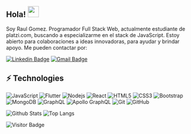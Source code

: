 ## Hola! <img src="https://raw.githubusercontent.com/aemmadi/aemmadi/master/wave.gif" width="30px">

Soy Raul Gomez. Programador Full Stack Web, actualmente estudiante de platzi.com, buscando a especializarme en el stack de JavaScript. Estoy abierto para colaboraciones a ideas innovadoras, para ayudar y brindar apoyo. Me pueden contactar por:

[![Linkedin Badge](https://img.shields.io/badge/-raulalbertogomez-blue?style=flat-square&logo=Linkedin&logoColor=white&link=https://www.linkedin.com/in/raulalbertogomez)](https://www.linkedin.com/in/raulalbertogomez)
[![Gmail Badge](https://img.shields.io/badge/-raggmagm@gmail.com-c14438?style=flat-square&logo=Gmail&logoColor=white&link=mailto:raggmagm@gmail.com)](mailto:raggmagm@gmail.com)

## ⚡ Technologies

![JavaScript](https://img.shields.io/badge/-JavaScript-black?style=flat-square&logo=javascript)
![Flutter](https://img.shields.io/badge/-Flutter-black?style=flat-square&logo=flutter)
![Nodejs](https://img.shields.io/badge/-Nodejs-black?style=flat-square&logo=Node.js)
![React](https://img.shields.io/badge/-React-black?style=flat-square&logo=react)
![HTML5](https://img.shields.io/badge/-HTML5-E34F26?style=flat-square&logo=html5&logoColor=white)
![CSS3](https://img.shields.io/badge/-CSS3-1572B6?style=flat-square&logo=css3)
![Bootstrap](https://img.shields.io/badge/-Bootstrap-563D7C?style=flat-square&logo=bootstrap)
![MongoDB](https://img.shields.io/badge/-MongoDB-black?style=flat-square&logo=mongodb)
![GraphQL](https://img.shields.io/badge/-GraphQL-E10098?style=flat-square&logo=graphql)
![Apollo GraphQL](https://img.shields.io/badge/-Apollo%20GraphQL-311C87?style=flat-square&logo=apollo-graphql)
![Git](https://img.shields.io/badge/-Git-black?style=flat-square&logo=git)
![GitHub](https://img.shields.io/badge/-GitHub-181717?style=flat-square&logo=github)


![Github Stats](https://github-readme-stats.vercel.app/api?username=Ragomez33&count_private=true&show_icons=true&include_all_commits=true)
![Top Langs](https://github-readme-stats.vercel.app/api/top-langs/?username=Ragomez33&hide=TeX&layout=compact)

![Visitor Badge](https://visitor-badge.laobi.icu/badge?page_id=Ragomez33.Ragomez33)
